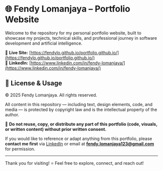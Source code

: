 # 🌐 Fendy Lomanjaya – Portfolio Website

Welcome to the repository for my personal portfolio website, built to showcase my projects, technical skills, and professional journey in software development and artificial intelligence.

🔗 **Live Site:** [https://fendylo.github.io/portfolio.github.io/](https://fendylo.github.io/portfolio.github.io/)  
🔗 **LinkedIn:** [https://www.linkedin.com/in/fendy-lomanjaya/](https://www.linkedin.com/in/fendy-lomanjaya/)

## 📜 License & Usage

© 2025 Fendy Lomanjaya. All rights reserved.

All content in this repository — including text, design elements, code, and media — is protected by copyright law and is the intellectual property of the author.

🚫 **Do not reuse, copy, or distribute any part of this portfolio (code, visuals, or written content) without prior written consent.**

If you would like to reference or adapt anything from this portfolio, please **contact me first** via [LinkedIn](https://www.linkedin.com/in/fendy-lomanjaya/) or email at **fendy.lomanjaya123@gmail.com** for permission.

---

Thank you for visiting! ⭐ Feel free to explore, connect, and reach out!
